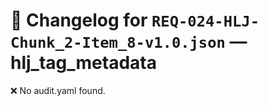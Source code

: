 # 📝 Changelog for `REQ-024-HLJ-Chunk_2-Item_8-v1.0.json` — **hlj_tag_metadata**

❌ No audit.yaml found.
